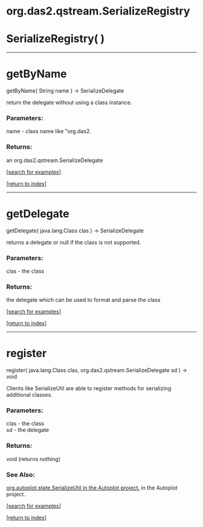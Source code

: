 # org.das2.qstream.SerializeRegistry



# SerializeRegistry( )


***
<a name="getByName"></a>
# getByName
getByName( String name ) &rarr; SerializeDelegate

return the delegate without using a class instance.

### Parameters:
name - class name like "org.das2.

### Returns:
an org.das2.qstream.SerializeDelegate


<a href="https://github.com/autoplot/dev/search?q=getByName&unscoped_q=getByName">[search for examples]</a>

<a href="https://github.com/autoplot/documentation/blob/master/javadoc/index-all.md">[return to index]</a>

***
<a name="getDelegate"></a>
# getDelegate
getDelegate( java.lang.Class clas ) &rarr; SerializeDelegate

returns a delegate or null if the class is not supported.

### Parameters:
clas - the class

### Returns:
the delegate which can be used to format and parse the class

<a href="https://github.com/autoplot/dev/search?q=getDelegate&unscoped_q=getDelegate">[search for examples]</a>

<a href="https://github.com/autoplot/documentation/blob/master/javadoc/index-all.md">[return to index]</a>

***
<a name="register"></a>
# register
register( java.lang.Class clas, org.das2.qstream.SerializeDelegate sd ) &rarr; void

Clients like SerializeUtil are able to register methods for
 serializing additional classes.

### Parameters:
clas - the class
<br>sd - the delegate

### Returns:
void (returns nothing)

### See Also:
<a href='https://git.uiowa.edu/jbf/autoplot/-/blob/master/doc/org/autoplot/state/SerializeUtil in the Autoplot project/.md'>org.autoplot.state.SerializeUtil in the Autoplot project.</a> in the Autoplot project.<br>

<a href="https://github.com/autoplot/dev/search?q=register&unscoped_q=register">[search for examples]</a>

<a href="https://github.com/autoplot/documentation/blob/master/javadoc/index-all.md">[return to index]</a>

